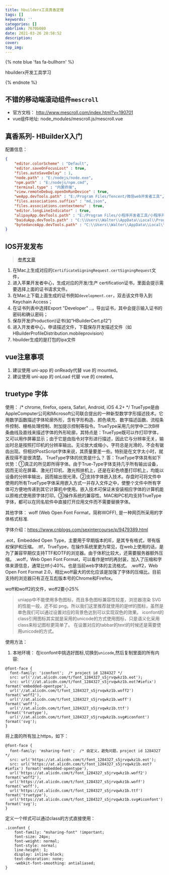 ```yaml
---
title: hbuilderx工具真香定理
tags: []
keywords: ''
categories: []
abbrlink: 7670b080
date: 2021-03-26 20:58:52
description:
cover:
top_img:
---
```


{% note blue 'fas fa-bullhorn' %}

hbuilderx开发工具学习

{% endnote %}


## 不错的移动端滚动组件`mescroll`

- 官方文档： http://www.mescroll.com/index.html?v=190701
- vue组件地址: node_modules/mescroll.js/mescroll.vue


## 真香系列- HBuilderX入门

配置信息：

```json
{
    "editor.colorScheme" : "Default",
    "editor.saveOnFocusLost" : true,
    "files.autoSaveDelay" : 1,
    "node.path" : "E:/nodejs/node.exe",
    "npm.path" : "E:/nodejs/npm.cmd",
    "terminal.type" : "内置终端",
    "view.remoteDebug.openOnRunDevice" : true,
    "weApp.devTools.path" : "E:/Program Files/Tencent/微信web开发者工具",
    "files.associations.suffixs" : "md,json",
    "files.associations.contextmenu" : true,
    "editor.longLineIndicator" : true,
    "alipayApp.devTools.path" : "E:/Program Files/小程序开发者工具/小程序开发者工具.exe",
    "baiduApp.devTools.path" : "C:\\Users\\Walter\\AppData\\Local\\Programs\\swan-ide-gui\\百度开发者工具.exe",
    "bytedanceApp.devTools.path" : "C:\\Users\\Walter\\AppData\\Local\\Programs\\bytedanceide\\字节跳动开发者工具.exe"
}

```



## IOS开发发布

>  [参考文章](http://ask.dcloud.net.cn/article/152)
1. 在Mac上生成对应的`CertificateSigningRequest.certSigningRequest`文件，
2. 进入苹果开发者中心，生成对应的开发/生产 certification证书，里面会提示需要选择上面的证书请求文件。
3. 在Mac上下载上面生成的证书例如`development.cer`，双击该文件导入到Keychain Access；
4. 在证书列表中选择Export "Developer" ..，导出证书，其中会提示输入证书的密码和确认密码；
5. 保存开发(Production)证书(如“HBuilderCert.p12”)
6. 进入开发者中心，申请描述文件，下载保存开发描述文件（如HBuilderProfileDistribution.mobileprovision）
7. hbuilder生成的是打包的ipa文件


## vue注意事项

1. 建议使用 uni-app 的 onReady代替 vue 的 mounted。
2. 建议使用 uni-app 的 onLoad 代替 vue 的 created。



## truetype 字体

使用：  /* chrome, firefox, opera, Safari, Android, iOS 4.2+ */
TrueType是由AppleComputer公司和Microsoft公司联合提出的一种新型数学字形描述技术。它用数学函数描述字体轮廓外形，含有字形构造、颜色填充、数字描述函数、流程条件控制、栅格处理控制、附加提示控制等指令。TrueType采用几何学中二次B样条曲线及直线来描述字体的外形轮廓，其特点是：TrueType既可以作打印字体，又可以用作屏幕显示；由于它是由指令对字形进行描述，因此它与分辨率无关，输出时总是按照打印机的分辨率输出。无论放大或缩小，字符总是光滑的，不会有锯齿出现。但相对PostScript字体来说，其质量要差一些。特别是在文字太小时，就表现得不是很清楚。
TrueType字体的优势是什么？
答：TrueType字体具有如下优势：①真正的所见即所得字体。由于True-Type字体支持几乎所有输出设备，因而无论在屏幕、激光打印机、激光照排机上，还是在彩色喷墨打印机上，均能以设备的分辨率输出，因而输出很光滑。②支持字体嵌入技术。存盘时可将文件中使用的所有TrueType字体采用嵌入方式一并存入文件之中，使整个文件中所有字体可方便地传递到其它计算机中使用。嵌入技术可保证未安装相应字体的计算机能以原格式使用原字体打印。③操作系统的兼容性。MAC和PC机均支持TrueType字体，都可以在同名软件中直接打开应用文件而不需要替换字体。


其他字体： woff (Web Open Font Format，简称WOFF), 是一种网页所采用的字体格式标准.

字体介绍：https://www.cnblogs.com/sexintercourse/p/9479389.html

.eot，Embedded Open Type，主要用于早期版本的IE，是其专有格式，带有版权保护和压缩。
.ttf，TrueType，在操作系统里更为常见，在web上使用的话，是为了兼容早期仅支持TTF和OTF的浏览器。由于体积比较大，还需要服务器额外压缩。
.woff，Web Open Font Format，可以看作是ttf的再封装，加入了压缩和字体来源信息，通常比ttf小40%。也是当前web字体的主流格式。
.woff2，Web Open Font Format 2.0，相比woff最大的优化应该是加强了字体的压缩比。目前支持的浏览器只有正在互彪版本号的Chrome和Firefox。

woff和woff2的文件，woff2要小25%


> uniapp中不能使用多色图标，而且多色图标兼容性较差，浏览器渲染 SVG 的性能一般，还不如 png。所以我们这里推荐就使用的是ttf的图标，虽然是单色我们可以通过设置对应的背景色达到可以实现双色的效果。 iconfont的class引用图标其实就是采用的unicode的方式使用图标，只是语义化采用class来标记图标更简单了。 在设置对应的tabbar的text的时候还是需要使用unicode的方式。

使用方法：
1. 本地环境：
在iconfont中挑选好图标,切换到`unicode`,然后复制里面的所有内容:
```
@font-face {
  font-family: 'iconfont';  /* project id 1284327 */
  src: url('//at.alicdn.com/t/font_1284327_s5jrvqwkz1b.eot');
  src: url('//at.alicdn.com/t/font_1284327_s5jrvqwkz1b.eot?#iefix') format('embedded-opentype'),
  url('//at.alicdn.com/t/font_1284327_s5jrvqwkz1b.woff2') format('woff2'),
  url('//at.alicdn.com/t/font_1284327_s5jrvqwkz1b.woff') format('woff'),
  url('//at.alicdn.com/t/font_1284327_s5jrvqwkz1b.ttf') format('truetype'),
  url('//at.alicdn.com/t/font_1284327_s5jrvqwkz1b.svg#iconfont') format('svg');
}
```
将上面的所有加上https，如下：
```
@font-face {
  font-family: 'msharing-font';  /* 自定义，避免问题，project id 1284327 */
  src: url('https://at.alicdn.com/t/font_1284327_s5jrvqwkz1b.eot');
  src: url('https://at.alicdn.com/t/font_1284327_s5jrvqwkz1b.eot?#iefix') format('embedded-opentype'),
  url('https://at.alicdn.com/t/font_1284327_s5jrvqwkz1b.woff2') format('woff2'),
  url('https://at.alicdn.com/t/font_1284327_s5jrvqwkz1b.woff') format('woff'),
  url('https://at.alicdn.com/t/font_1284327_s5jrvqwkz1b.ttf') format('truetype'),
  url('https://at.alicdn.com/t/font_1284327_s5jrvqwkz1b.svg#iconfont') format('svg');
}
```
定义一个样式可以通过class的方式直接使用：
```
.iconfont {
    font-family: "msharing-font" !important;
    font-size: 24px;
	font-weight: normal;
	font-style: normal;
	line-height: 1;
	display: inline-block;
	text-decoration: none;
	-webkit-font-smoothing: antialiased;
}
```